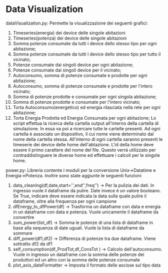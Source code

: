 # Data Visualization

dataVisualization.py: 
Permette la visualizzazione dei seguenti grafici:
1.  Timeseries(energia) dei device delle singole abitazioni
2.  Timeseries(potenza) dei device delle singole abitazioni
3.  Somma potenze consumate da tutti i device dello stesso tipo per ogni abitazione;
4.  Somma potenze consumate da tutti i device dello stesso tipo per tutto il vicinato;
5.  Potenze consumate dai singoli device per ogni abitazione;
6.  Potenze consumate dai singoli device per il vicinato;
7.  Autoconsumo, somma di potenze consumate e prodotte per ogni abitazione;
8.  Autoconsumo, somma di potenze consumate e prodotte per l'intero vicinato;
9.  Somma di potenze prodotte e consumate per ogni singola abitazione;
10. Somma di potenze prodotte e consumate per l'intero vicinato;
11. Torta Autoconsumo(energetico) ed energia rilasciata nella rete per ogni abitazione;
12. Torta Energia Prodotta ed Energia Consumata per ogni abitazione;
Lo script effettua la ricerca della cartella output all'interno della cartella di simulazione. In essa va poi a ricercare tutte le cartelle presenti. Ad ogni cartella è associato un dispositivo, il cui nome viene determinato dal nome della cartella stessa. All'interno di ogni cartella saranno presenti le timeserie dei device delle home dell'abtazione. L'id della home deve essere il primo carattere del nome del file. Questo verrà utilizzato per contraddistinguere le diverse home ed effettuare i calcoli per le singole home.



power.py: 
Libreria contente i moduli per la conversione Unix->Datatime e Energia->Potenza. Inoltre sono state aggiunte le seguenti funzioni
1. data_cleaning(df,date,start='',end'',freq'') -> Per la pulizia dei dati. In ingresso vuole il dataframe da pulire. Date invece è un valore booleano. Se True, indicare deve essere indicata la data sulla quale pulire il dataframe, oltre alla frequenza per ogni campione
2. dfEnergy_to_dfPower(df) -> Trasforma un dataframe con data e energia in un dataframe con data e potenza. Vuole unicamente il dataframe da convertire
3. sum_power(list_df) -> Somma le potenze di una lista di dataframe in base alla sequenza di date uguali. Vuole la lista di dataframe da sommare
4. diff_power(df1,df2) -> Differenza di potenze tra due dataframe. Viene sottratto df2 da df1
5. self_consumption(df_ProdTot,df_ConsTot ) -> Calcolo dell'autoconsumo. Vuole in ingresso un dataframe con la somma delle potenze dei produttori ed un altro con la somma delle potenze consumate
6.  plot_axis_dateFormatter -> Imposta il formato delle ascisse sul tipo data
